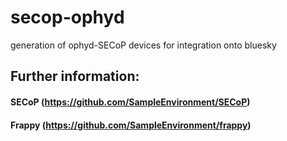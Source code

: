 # secop-ophyd

generation of ophyd-SECoP devices for integration onto bluesky

## Further information:

#### SECoP (https://github.com/SampleEnvironment/SECoP)
#### Frappy (https://github.com/SampleEnvironment/frappy)
